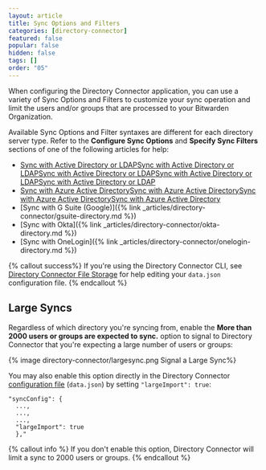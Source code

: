 ```yaml
---
layout: article
title: Sync Options and Filters
categories: [directory-connector]
featured: false
popular: false
hidden: false
tags: []
order: "05"
---
```


When configuring the Directory Connector application, you can use a variety of Sync Options and Filters to customize your sync operation and limit the users and/or groups that are processed to your Bitwarden Organization.

Available Sync Options and Filter syntaxes are different for each directory server type. Refer to the **Configure Sync Options** and **Specify Sync Filters** sections of one of the following articles for help:

- [Sync with Active Directory or LDAP]({{site.baseurl}}/ldap-directory/)[Sync with Active Directory or LDAP]({{site.baseurl}}/ldap-directory/)[Sync with Active Directory or LDAP]({{site.baseurl}}/ldap-directory/)[Sync with Active Directory or LDAP]({{site.baseurl}}/ldap-directory/)[Sync with Active Directory or LDAP]({{site.baseurl}}/ldap-directory/)
- [Sync with Azure Active Directory]({{site.baseurl}}/azure-active-directory/)[Sync with Azure Active Directory]({{site.baseurl}}/azure-active-directory/)[Sync with Azure Active Directory]({{site.baseurl}}/azure-active-directory/)[Sync with Azure Active Directory]({{site.baseurl}}/azure-active-directory/)
- [Sync with G Suite (Google)]({% link _articles/directory-connector/gsuite-directory.md %})
- [Sync with Okta]({% link _articles/directory-connector/okta-directory.md %})
- [Sync with OneLogin]({% link _articles/directory-connector/onelogin-directory.md %})

{% callout success%}
If you're using the Directory Connector CLI, see [Directory Connector File Storage]({{site.baseurl}}/directory-sync-shared/) for help editing your `data.json` configuration file.
{% endcallout %}

## Large Syncs

Regardless of which directory you're syncing from, enable the **More than 2000 users or groups are expected to sync.** option to signal to Directory Connector that you're expecting a large number of users or groups:

{% image directory-connector/largesync.png Signal a Large Sync%}

You may also enable this option directly in the Directory Connector [configuration file]({{site.baseurl}}/directory-sync-shared/#config-file) (`data.json`) by setting `"largeImport": true`:

```
"syncConfig": {
  ...,
  ...,
  ...,
  "largeImport": true
  },"
```

{% callout info %}
If you don't enable this option, Directory Connector will limit a sync to 2000 users or groups.
{% endcallout %}
